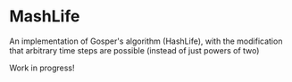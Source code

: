 # MashLife
An implementation of Gosper's algorithm (HashLife), with the modification that arbitrary time steps are possible (instead of just powers of two)

Work in progress! 
